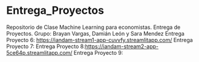 # Entrega_Proyectos
Repositorio de Clase Machine Learning para economistas. Entrega de Proyectos. Grupo: Brayan Vargas, Damián León y Sara Mendez
Entrega Proyecto 6: https://iandam-stream1-app-cuvvfy.streamlitapp.com/
Entrega Proyecto 7: 
Entrega Proyecto 8:https://iandam-stream2-app-5ce64p.streamlitapp.com/
Entrega Proyecto 9:
